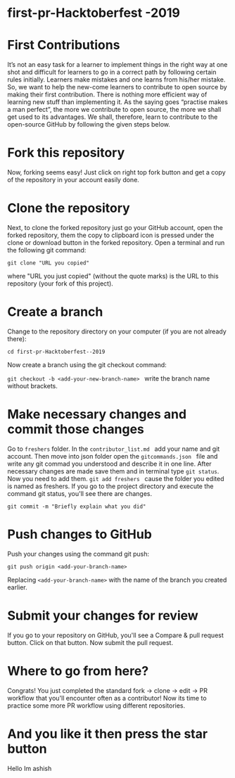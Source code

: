# first-pr-Hacktoberfest -2019

# First Contributions
It’s not an easy task for a learner to implement things in the right way at one shot and difficult for learners to go in a correct path by following certain rules initially. Learners make mistakes and one learns from his/her mistake. So, we want to help the new-come learners to contribute to open source by making their first contribution.
There is nothing more efficient way of learning new stuff than implementing it. As the saying goes “practise makes a man perfect”, the more we contribute to open source, the more we shall get used to its advantages. We shall, therefore, learn to contribute to the open-source GitHub by following the given steps below. 

# Fork this repository
Now, forking seems easy! Just click on right top fork button and get a copy of the repository in your account easily done.

# Clone the repository
Next, to clone the forked repository just go your GitHub account, open the forked repository, them the copy to clipboard icon is pressed under the clone or download button in the forked repository.
Open a terminal and run the following git command:

``git clone "URL you copied"
``

where "URL you just copied" (without the quote marks) is the URL to this repository (your fork of this project). 

# Create a branch
Change to the repository directory on your computer (if you are not already there):

``cd first-pr-Hacktoberfest--2019
``

Now create a branch using the git checkout command:

``git checkout -b <add-your-new-branch-name>
`` 
write the branch name without brackets.

# Make necessary changes and commit those changes
Go to ``freshers`` folder.
In the  ``contributor_list.md ``  add your name and git account.
Then move into json folder open the  ``gitcommands.json ``  file and write any git commad you understood and describe it in one line. 
After necessary changes are made save them and in terminal type ``git status``.
Now you need to add them.
``git add freshers
``
cause the folder you edited is named as freshers.
If you go to the project directory and execute the command git status, you'll see there are changes.

``git commit -m "Briefly explain what you did"
``
# Push changes to GitHub
Push your changes using the command git push:

``git push origin <add-your-branch-name>
``

Replacing  ``<add-your-branch-name>``  with the name of the branch you created earlier.
  
# Submit your changes for review
If you go to your repository on GitHub, you'll see a Compare & pull request button. Click on that button.
Now submit the pull request.

# Where to go from here?
Congrats! You just completed the standard fork -> clone -> edit -> PR workflow that you'll encounter often as a contributor! Now its time to practice some more PR workflow using different repositories.

# And you like it then press the star button #
Hello Im ashish
